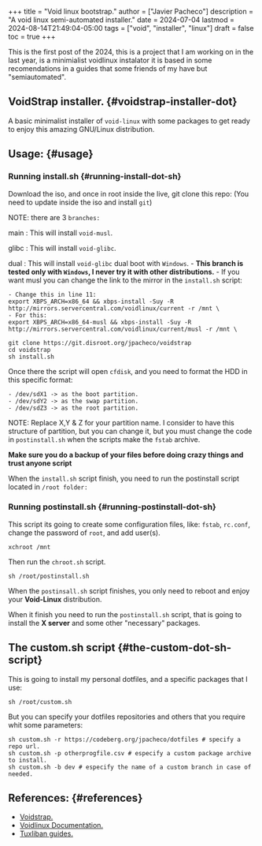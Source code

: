 +++
title = "Void linux bootstrap."
author = ["Javier Pacheco"]
description = "A void linux semi-automated installer."
date = 2024-07-04
lastmod = 2024-08-14T21:49:04-05:00
tags = ["void", "installer", "linux"]
draft = false
toc = true
+++

<div class="PREVIEW">

This is the first post of the 2024, this is a project that I am working on in the last
year, is a minimialist voidlinux instalator it is based in some recomendations in
a guides that some friends of my have but "semiautomated".

</div>


## VoidStrap installer. {#voidstrap-installer-dot}

A basic minimalist installer of `void-linux` with some packages to get ready to enjoy
this amazing GNU/Linux distribution.


## Usage: {#usage}


### Running install.sh {#running-install-dot-sh}

Download the iso, and once in root inside the live, git clone this repo:
(You need to update inside the iso and install `git`)

NOTE: there are 3 `branches:`

main
: This will install `void-musl`.

glibc
: This will install `void-glibc`.

dual
: This will install `void-glibc` dual boot with `Windows`.
    -   **This branch is tested only with `Windows`, I never try it with other distributions.**
    -   If you want musl you can change the link to the mirror in the `install.sh` script:

<!--listend-->

```text
- Change this in line 11:
export XBPS_ARCH=x86_64 && xbps-install -Suy -R http://mirrors.servercentral.com/voidlinux/current -r /mnt \
- For this:
export XBPS_ARCH=x86_64-musl && xbps-install -Suy -R http://mirrors.servercentral.com/voidlinux/current/musl -r /mnt \
```

```shell
git clone https://git.disroot.org/jpacheco/voidstrap
cd voidstrap
sh install.sh
```

Once there the script will open `cfdisk`, and you need to format the HDD in this
specific format:

```text
- /dev/sdX1 -> as the boot partition.
- /dev/sdY2 -> as the swap partition.
- /dev/sdZ3 -> as the root partition.
```

NOTE: Replace X,Y &amp; Z for your partition name.
I consider to have this structure of partition, but you can change it, but you must
change the code in `postinstall.sh` when the scripts make the `fstab` archive.

**Make sure you do a backup of your files before doing crazy things and trust anyone script**

When the `install.sh` script finish, you need to run the postinstall script located in `/root folder:`


### Running postinstall.sh {#running-postinstall-dot-sh}

This script its going to create some configuration files, like: `fstab`, `rc.conf`,
change the password of `root`, and add user(s).

```shell
xchroot /mnt
```

Then run the `chroot.sh` script.

```shell
sh /root/postinstall.sh
```

When the `postinsall.sh` script finishes, you only need to reboot and enjoy your
**Void-Linux** distribution.

When it finish you need to run the `postinstall.sh` script, that is going to install
the **X server** and some other "necessary" packages.


## The custom.sh script {#the-custom-dot-sh-script}

This is going to install my personal dotfiles, and a specific packages that I use:

```shell
sh /root/custom.sh
```

But you can specify your dotfiles repositories and others that you require whit some parameters:

```nil
sh custom.sh -r https://codeberg.org/jpacheco/dotfiles # specify a repo url.
sh custom.sh -p otherprogfile.csv # especify a custom package archive to install.
sh custom.sh -b dev # especify the name of a custom branch in case of needed.
```


## References: {#references}

-   [Voidstrap.](https://codeberg.org/jpacheco/voidstrap)
-   [Voidlinux Documentation.](https://docs.voidlinux.org/)
-   [Tuxliban guides.](https://git.disroot.org/tuxliban/tutoriales_void/src/branch/master/Gu%C3%ADas)
